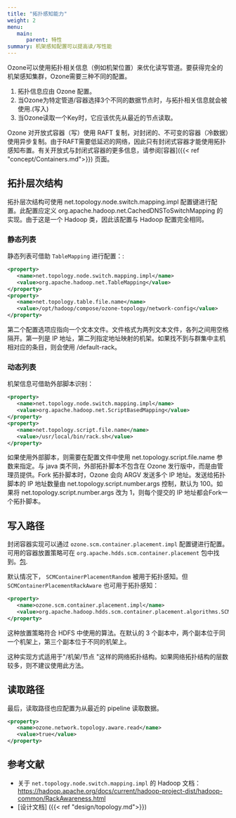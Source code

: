 ```yaml
---
title: "拓扑感知能力"
weight: 2
menu:
   main:
      parent: 特性
summary: 机架感知配置可以提高读/写性能
---
```

<!---
  Licensed to the Apache Software Foundation (ASF) under one or more
  contributor license agreements.  See the NOTICE file distributed with
  this work for additional information regarding copyright ownership.
  The ASF licenses this file to You under the Apache License, Version 2.0
  (the "License"); you may not use this file except in compliance with
  the License.  You may obtain a copy of the License at

      http://www.apache.org/licenses/LICENSE-2.0

  Unless required by applicable law or agreed to in writing, software
  distributed under the License is distributed on an "AS IS" BASIS,
  WITHOUT WARRANTIES OR CONDITIONS OF ANY KIND, either express or implied.
  See the License for the specific language governing permissions and
  limitations under the License.
-->

Ozone可以使用拓扑相关信息（例如机架位置）来优化读写管道。要获得完全的机架感知集群，Ozone需要三种不同的配置。

 1. 拓扑信息应由 Ozone 配置。
 2. 当Ozone为特定管道/容器选择3个不同的数据节点时，与拓扑相关信息就会被使用.(写入)
 3. 当Ozone读取一个Key时，它应该优先从最近的节点读取。

<div class="alert alert-warning" role="alert">

Ozone 对开放式容器（写）使用 RAFT 复制，对封闭的、不可变的容器（冷数据）使用异步复制。由于RAFT需要低延迟的网络，因此只有封闭式容器才能使用拓扑感知布置。有关开放式与封闭式容器的更多信息，请参阅[容器]({{< ref "concept/Containers.md">}}) 页面。

</div>

## 拓扑层次结构

拓扑层次结构可使用 net.topology.node.switch.mapping.impl 配置键进行配置。此配置应定义 org.apache.hadoop.net.CachedDNSToSwitchMapping 的实现。由于这是一个 Hadoop 类，因此该配置与 Hadoop 配置完全相同。

### 静态列表

静态列表可借助 ```TableMapping``` 进行配置：:

```XML
<property>
   <name>net.topology.node.switch.mapping.impl</name>
   <value>org.apache.hadoop.net.TableMapping</value>
</property>
<property>
   <name>net.topology.table.file.name</name>
   <value>/opt/hadoop/compose/ozone-topology/network-config</value>
</property>
```

第二个配置选项应指向一个文本文件。文件格式为两列文本文件，各列之间用空格隔开。第一列是 IP 地址，第二列指定地址映射的机架。如果找不到与群集中主机相对应的条目，则会使用 /default-rack。

### 动态列表 

机架信息可借助外部脚本识别：


```XML
<property>
   <name>net.topology.node.switch.mapping.impl</name>
   <value>org.apache.hadoop.net.ScriptBasedMapping</value>
</property>
<property>
   <name>net.topology.script.file.name</name>
   <value>/usr/local/bin/rack.sh</value>
</property>
```

如果使用外部脚本，则需要在配置文件中使用 net.topology.script.file.name 参数来指定。与 java 类不同，外部拓扑脚本不包含在 Ozone 发行版中，而是由管理员提供。Fork 拓扑脚本时，Ozone 会向 ARGV 发送多个 IP 地址。发送给拓扑脚本的 IP 地址数量由 net.topology.script.number.args 控制，默认为 100。如果将 net.topology.script.number.args 改为 1，则每个提交的 IP 地址都会Fork一个拓扑脚本。

## 写入路径

封闭容器实现可以通过 `ozone.scm.container.placement.impl` 配置键进行配置。 可用的容器放置策略可在 `org.apache.hdds.scm.container.placement` 包中找到。[包](https://github.com/apache/ozone/tree/master/hadoop-hdds/server-scm/src/main/java/org/apache/hadoop/hdds/scm/container/placement/algorithms).

默认情况下， `SCMContainerPlacementRandom` 被用于拓扑感知。但 `SCMContainerPlacementRackAware` 也可用于拓扑感知：

```XML
<property>
   <name>ozone.scm.container.placement.impl</name>
   <value>org.apache.hadoop.hdds.scm.container.placement.algorithms.SCMContainerPlacementRackAware</value>
</property>
```

这种放置策略符合 HDFS 中使用的算法。在默认的 3 个副本中，两个副本位于同一个机架上，第三个副本位于不同的机架上。
 
这种实现方式适用于"/机架/节点 "这样的网络拓扑结构。如果网络拓扑结构的层数较多，则不建议使用此方法。
 
## 读取路径

最后，读取路径也应配置为从最近的 pipeline 读取数据。

```XML
<property>
   <name>ozone.network.topology.aware.read</name>
   <value>true</value>
</property>
```

## 参考文献

 * 关于 `net.topology.node.switch.mapping.impl` 的 Hadoop 文档： https://hadoop.apache.org/docs/current/hadoop-project-dist/hadoop-common/RackAwareness.html
 * [设计文档] ({{< ref "design/topology.md">}})